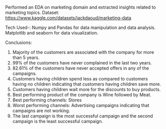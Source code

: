 Performed an EDA on marketing domain and extracted insights related to marketing topics.
Dataset: https://www.kaggle.com/datasets/jackdaoud/marketing-data

Tech Used-:
Numpy and Pandas for data manipulation and data analysis.
Matplotlib and seaborn for data visualization.

Conclusions:

1. Majority of the customers are associated with the company for more than 5 years.
2. 99% of the customers have never complained in the last two years.
3. 82.61% of the customers have never accepted offers in any of the campaigns.
4. Customers having children spend less as compared to customers having no children indicating that customers having children save more.
5. Customers having children wait more for the discounts to buy products.
6. Best performing product of the company is Wine followed by Meat.
7. Best performing channels: Stores
8. Worst performing channels: Advertising campaigns indicating that campaigns are not working.
9. The last campaign is the most successful campaign and the second campaign is the least successful campaign.